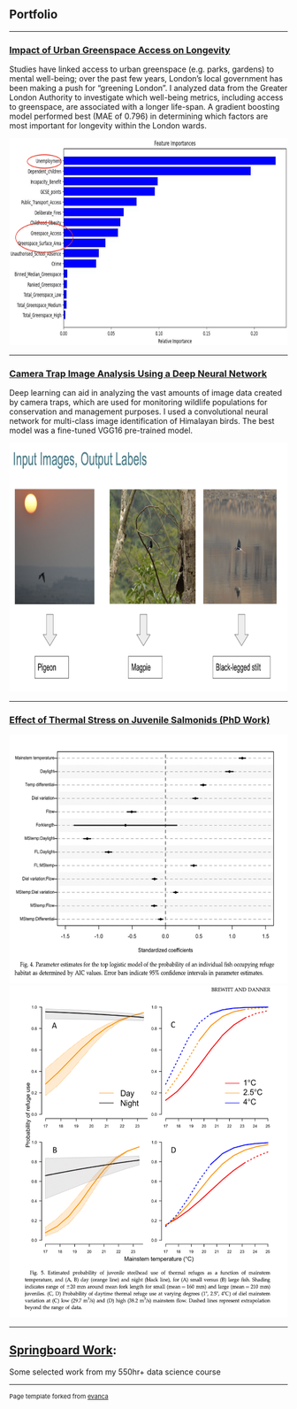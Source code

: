 ## Portfolio

---

### [Impact of Urban Greenspace Access on Longevity](https://github.com/KimSB80/Predicting-Longevity-Using-Urban-Greenspace-)
Studies have linked access to urban greenspace (e.g. parks, gardens) to mental well-being; over the past few years, London’s local government has been making a push for “greening London”. I analyzed data from the Greater London Authority to investigate which well-being metrics, including access to greenspace, are associated with a longer life-span. A gradient boosting model performed best (MAE of 0.796) in determining which factors are most important for longevity within the London wards. 

<img width="800" height="375" src="images/Greenspace2.png?raw=true"/>

---
### [Camera Trap Image Analysis Using a Deep Neural Network](https://github.com/KimSB80/Wildlife-Image-Processing)
Deep learning can aid in analyzing the vast amounts of image data created by camera traps, which are used for monitoring wildlife populations for conservation and management purposes. I used a convolutional neural network for multi-class image identification of Himalayan birds. The best model was a fine-tuned VGG16 pre-trained model.

<img width="600" height="450" src="images/WildlifeImaging2.png?raw=true"/>

---
### [Effect of Thermal Stress on Juvenile Salmonids (PhD Work)](http://example.com/)
<img width="600" height="450" src="images/PhDwork2.png?raw=true"/> <img width="600" height="600" src="images/PhDwork1.png?raw=true"/>

---
## [Springboard Work](https://github.com/KimSB80/Springboard-Case-Studies):
Some selected work from my 550hr+ data science course



---
<p style="font-size:11px">Page template forked from <a href="https://github.com/evanca/quick-portfolio">evanca</a></p>
<!-- Remove above link if you don't want to attibute -->
